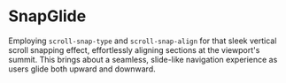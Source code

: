 # SnapGlide
Employing `scroll-snap-type` and `scroll-snap-align` for that sleek vertical scroll snapping effect, effortlessly aligning sections at the viewport's summit. This brings about a seamless, slide-like navigation experience as users glide both upward and downward.
